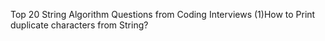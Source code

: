 Top 20 String Algorithm Questions from Coding Interviews
(1)How to Print duplicate characters from String?
